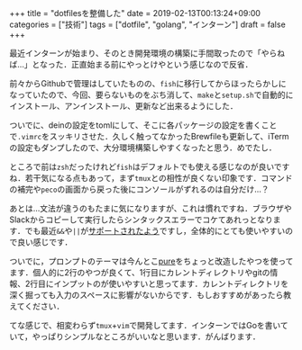 +++
title = "dotfilesを整備した"
date = 2019-02-13T00:13:24+09:00
categories = ["技術"]
tags = ["dotfile", "golang", "インターン"]
draft = false
+++



最近インターンが始まり、そのとき開発環境の構築に手間取ったので「やらねば…」となった．正直始まる前にやっとけやという感じなので反省．

前々からGithubで管理はしていたものの、`fish`に移行してからほったらかしになっていたので、今回、要らないものをぶち消して、`make`と`setup.sh`で自動的にインストール、アンインストール、更新など出来るようにした．

ついでに、deinの設定をtomlにして、そこに各パッケージの設定を書くことで`.vimrc`をスッキリさせた．久しく触ってなかったBrewfileも更新して、iTermの設定もダンプしたので、大分環境構築しやすくなったと思う．めでたし．

ところで前は`zsh`だったけれど`fish`はデフォルトでも使える感じなのが良いですね．若干気になる点もあって，まず`tmux`との相性が良くない印象です．コマンドの補完や`peco`の画面から戻った後にコンソールがずれるのは自分だけ…？

あとは…文法が違うのもたまに気になりますが、これは慣れですね．ブラウザやSlackからコピーして実行したらシンタックスエラーでコケてあれっとなります．でも最近`&&`や`||`が[サポートされたよう](https://github.com/fish-shell/fish-shell/issues/4620)ですし，全体的にとても使いやすいので良い感じです．

ついでに，プロンプトのテーマは今んとこ[pure](https://github.com/brandonweiss/pure.fish)をちょっと改造したやつを使ってます．個人的に2行のやつが良くて、1行目にカレントディレクトリやgitの情報、2行目にインプットのが使いやすいと思ってます．カレントディレクトリを深く掘っても入力のスペースに影響がないからです．もしおすすめがあったら教えてください．



てな感じで、相変わらず`tmux`+`vim`で開発してます．インターンではGoを書いていて，やっぱりシンプルなところがいいなと思います．がんばります．



<div style="height:10px;"></div>

<div style="display: flex;justify-content: center;align-items: center; height:160px;">
  <div class="github-card" data-github="raahii/dotfiles" data-width="70%" data-height="150" data-theme="default" style="margin: 0 auto;"></div>
</div>
<script src="//cdn.jsdelivr.net/github-cards/latest/widget.js"></script>

